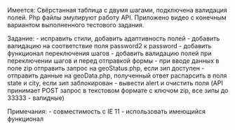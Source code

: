 Имеется:
Свёрстанная таблица с двумя шагами, подключена валидация полей. Php файлы эмулируют работу API. Приложено видео с конечным вариантом выполненного тестового задания.

Задание: - исправить стили, добавить адаптивность полей - добавить валидацию на соответствие поля password2 к password - добавить функционал переключения шагов - добавить валидацию полей при переключении шагов и перед отправкой формы - при вводе данных в поле zip отправить запрос на geoStatus.php, если зип доступен - отправить данные на geoData.php, полученный ответ распарсить в поля state и city, если зип заблокирован - вывести alert и очистить поля (API принимает POST запрос в текстовом формате с ключом zip, все зипы до 33333 - валидные)

Примечания: - совместимость с IE 11 - использовать имеющийся функционал


